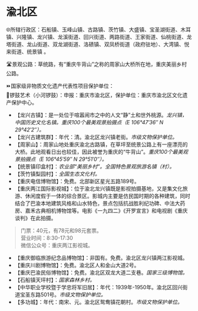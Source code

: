 # 渝北区  
🌐所辖行政区：石船镇、玉峰山镇、古路镇、茨竹镇、大盛镇、宝圣湖街道、木耳镇、兴隆镇、龙兴镇、龙溪街道、回兴街道、两路街道、王家街道、仙桃街道、龙塔街道、龙山街道、双龙湖街道、洛碛镇、双凤桥街道（政府驻地）、大湾镇、悦来街道、统景镇 。  
  
🛣️景观公路：草统路，有“重庆牛背山”之称的周家山大桥所在地，重庆美丽乡村公路。  
  
⏩国家级非物质文化遗产代表性项目保护单位：  
🔸锣鼓艺术（小河锣鼓）：申报：重庆市渝北区，保护单位：重庆市渝北区文化遗产保护中心。  
  
* 【龙兴古镇】：是一处位于喧嚣闹市之中的人文“静”土和世外桃源。*龙兴镇，中国历史文化名镇。重庆100个最美观景拍摄点（E 106°47′36″ N 29°42′2″）。*
* 【龙兴古建筑群】：年代：清。渝北区龙兴镇老街。*市级文物保护单位。*  
* 【周家山】：周家山地处重庆渝北古路镇，在草坪至统景公路上有一座漂亮的大桥。此地观看日出也较佳，因此被誉为重庆的“牛背山”。*重庆100个最美观景拍摄点（E 106°45′59″ N 29°51′0″）。*
* 【统景镇印盒村】：*农业部“美丽乡村”。全国特色景观旅游名镇（村）。*
* 【茨竹镇梨园村】：*全国生态文化村。*
* 【重庆电信博物馆】：免费。北部新区星光五路189号。  
* 【重庆两江国际影视城】：位于渝北龙兴镇既是影视拍摄基地，又是集文化旅游、休闲度假于一体的综合景区。影城内主要是仿民国时期的各种建筑，同时结合了巴渝本地建筑风格和山水特色，景点包括抗战胜利纪功碑、中法大药房、嘉禾古典相机博物馆等。电影《一九四二》《开罗宣言》和电视剧《重庆谈判》在此拍摄。
> 门票：40元，有78元和98元套票。  
> 营业时间：8:30-17:30  
> 微信公众号：重庆两江影视城。  
* 【重庆御临旅游纪念品博物馆】：非国有。免费。渝北区龙兴镇两江影视城。
* 【重庆川剧博物馆】：免费。渝北区人和金山大道2号。
* 【重庆巴渝民俗博物馆】：免费。渝北区双龙大道二支巷。*国家三级博物馆。* 
* 【石船镇天坪村】：*国家森林乡村。*  
* 【中华职业学校暨于学忠将军旧居】：年代：1939年-1950年。渝北区回兴街道宝圣东路501号。*市级文物保护单位。*  
* 【多功城】：年代：南宋、元。渝北区鸳鸯镇花朝村。*市级文物保护单位。*  